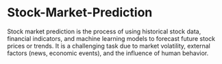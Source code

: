 # Stock-Market-Prediction
Stock market prediction is the process of using historical stock data, financial indicators, and machine learning models to forecast future stock prices or trends. It is a challenging task due to market volatility, external factors (news, economic events), and the influence of human behavior.
